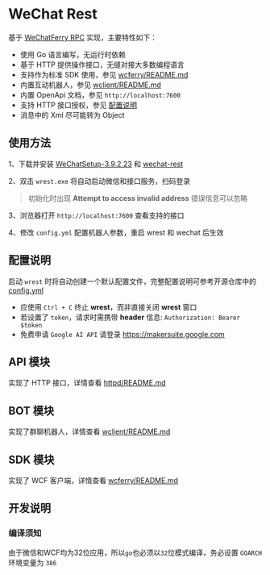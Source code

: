 # WeChat Rest

基于 [WeChatFerry RPC](https://github.com/lich0821/WeChatFerry/tree/master/WeChatFerry) 实现，主要特性如下：

- 使用 Go 语言编写，无运行时依赖
- 基于 HTTP 提供操作接口，无缝对接大多数编程语言
- 支持作为标准 SDK 使用，参见 [wcferry/README.md](./wcferry/README.md)
- 内置互动机器人，参见 [wclient/README.md](./wclient/README.md)
- 内置 OpenApi 文档，参见 `http://localhost:7600`
- 支持 HTTP 接口授权，参见 [配置说明](#配置说明)
- 消息中的 Xml 尽可能转为 Object

## 使用方法

1、下载并安装 [WeChatSetup-3.9.2.23](https://github.com/opentdp/wechat-rest/releases/download/v0.0.1/WeChatSetup-3.9.2.23.exe) 和 [wechat-rest](https://github.com/opentdp/wechat-rest/releases)

2、双击 `wrest.exe` 将自动启动微信和接口服务，扫码登录

> 初始化时出现 **Attempt to access invalid address** 错误信息可以忽略

3、浏览器打开 `http://localhost:7600` 查看支持的接口

4、修改 `config.yml` 配置机器人参数，重启 wrest 和 wechat 后生效

## 配置说明

启动 `wrest` 时将自动创建一个默认配置文件，完整配置说明可参考开源仓库中的 [config.yml](./config.yml)

- 应使用 `Ctrl + C` 终止 **wrest**，而非直接关闭 **wrest** 窗口
- 若设置了 `token`，请求时需携带 **header** 信息: `Authorization: Bearer $token`
- 免费申请 `Google AI API` 请登录 <https://makersuite.google.com>

## API 模块

实现了 HTTP 接口，详情查看 [httpd/README.md](./httpd/README.md)

## BOT 模块

实现了群聊机器人，详情查看 [wclient/README.md](./wclient/README.md)

## SDK 模块

实现了 WCF 客户端，详情查看 [wcferry/README.md](./wcferry/README.md)

## 开发说明

### 编译须知

由于微信和WCF均为32位应用，所以`go`也必须以`32`位模式编译，务必设置 `GOARCH` 环境变量为 `386`
